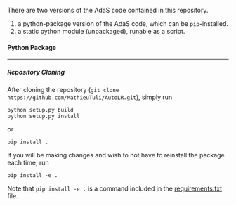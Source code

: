 There are two versions of the AdaS code contained in this repository.
1. a python-package version of the AdaS code, which can be `pip`-installed.
2. a static python module (unpackaged), runable as a script.

#### Python Package ####

---

##### Repository Cloning #####
After cloning the repository (`git clone https://github.com/MathieuTuli/AutoLR.git`), simply run
```console
python setup.py build
python setup.py install
```
or
```console
pip install .
```
If you will be making changes and wish to not have to reinstall the package each time, run
```console
pip install -e .
```

Note that `pip install -e .` is a command included in the [requirements.txt](requirements.txt) file.
